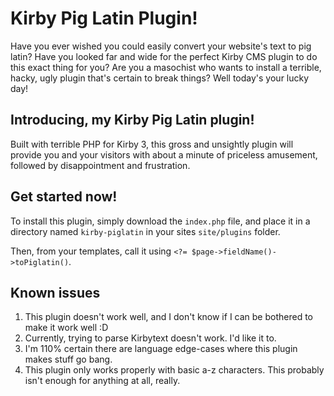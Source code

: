# Kirby Pig Latin Plugin!

Have you ever wished you could easily convert your website's text to pig latin? Have you looked far and wide for the perfect Kirby CMS plugin to do this exact thing for you? Are you a masochist who wants to install a terrible, hacky, ugly plugin that's certain to break things? Well today's your lucky day!

## Introducing, my Kirby Pig Latin plugin!

Built with terrible PHP for Kirby 3, this gross and unsightly plugin will provide you and your visitors with about a minute of priceless amusement, followed by disappointment and frustration.

## Get started now!

To install this plugin, simply download the `index.php` file, and place it in a directory named `kirby-piglatin` in your sites `site/plugins` folder.

Then, from your templates, call it using `<?= $page->fieldName()->toPiglatin()`.

## Known issues

1. This plugin doesn't work well, and I don't know if I can be bothered to make it work well :D
2. Currently, trying to parse Kirbytext doesn't work. I'd like it to.
3. I'm 110% certain there are language edge-cases where this plugin makes stuff go bang.
4. This plugin only works properly with basic a-z characters. This probably isn't enough for anything at all, really.